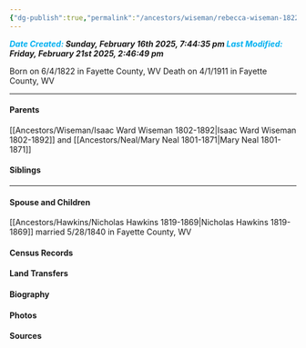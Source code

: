 ```yaml
---
{"dg-publish":true,"permalink":"/ancestors/wiseman/rebecca-wiseman-1822-1911/","tags":["Rebecca-Wiseman"]}
---
```


***<font color="#00b0f0">Date Created:</font> Sunday, February 16th 2025, 7:44:35 pm*
*<font color="#00b0f0">Last Modified:</font> Friday, February 21st 2025, 2:46:49 pm***

Born on  6/4/1822 in Fayette County, WV
Death on 4/1/1911 in Fayette County, WV

---
#### Parents

[[Ancestors/Wiseman/Isaac Ward Wiseman 1802-1892\|Isaac Ward Wiseman 1802-1892]] and [[Ancestors/Neal/Mary Neal 1801-1871\|Mary Neal 1801-1871]]
#### Siblings
<!-- Link to sibling -->

---
#### Spouse and Children
[[Ancestors/Hawkins/Nicholas Hawkins 1819-1869\|Nicholas Hawkins 1819-1869]] married 5/28/1840 in Fayette County, WV
<!-- Link to child -->

#### Census Records

#### Land Transfers

#### Biography

#### Photos

#### Sources

